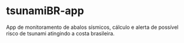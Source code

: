 # tsunamiBR-app
App de monitoramento de abalos sísmicos, cálculo e alerta de possível risco de tsunami atingindo a costa brasileira.
